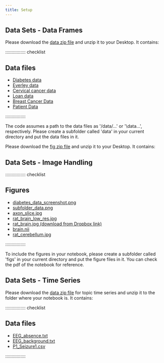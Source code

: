 ```yaml
---
title: Setup
---
```


## Data Sets - Data Frames

Please download the [data zip file](data/data.zip) and unzip it to your Desktop. It contains:

:::::::::::::::: checklist

## Data files
- [Diabetes data](data/diabetes_data.csv)
- [Everley data](data/everleys_data.csv)
- [Cervical cancer data](data/cervical_cancer.csv)
- [Loan data](data/loan_data.csv)
- [Breast Cancer Data](data/breast_cancer.csv)
- [Patient Data](data/patients.csv)

::::::::::::::::

The code assumes a path to the data files as '/data/...' or '\data\...', respectively. Please create a subfolder called 'data' in your current directory and put the data files in it. 

Please download the [fig zip file](fig/fig.zip) and unzip it to your Desktop. It contains:

## Data Sets - Image Handling

:::::::::::::::: checklist
## Figures
- [diabetes_data_screenshot.png](fig/diabetes_data_screenshot.png)
- [subfolder_data.png](fig/subfolder_data.png)
- [axon_slice.jpg](fig/axon_slice.jpg)
- [rat_brain_low_res.jpg](fig/rat_brain_low_res.jpg)
- [rat_brain.jpg (download from Dropbox link)](https://www.dropbox.com/s/8an4zypmjq9035n/rat_brain.jpg?dl=0)
- [brain.nii](fig/brain.nii)
- [rat_cerebellum.jpg](fig/rat_cerebellum.jpg)

::::::::::::::::

To include the figures in your notebook, please create a subfolder called 'figs' in your current directory and put the figure files in it. You can check the pdf of the notebook for reference. 

## Data Sets - Time Series

Please download the [data zip file](data/data-tseries.zip) for topic time series and unzip it to the folder where your notebook is. It contains:

:::::::::::::::: checklist

## Data files
- [EEG_absence.txt](data/EEG_absence.txt)
- [EEG_background.txt](data/EEG_background.txt)
- [P1_Seizure1.csv](data/P1_Seizure1.csv)

::::::::::::::::
